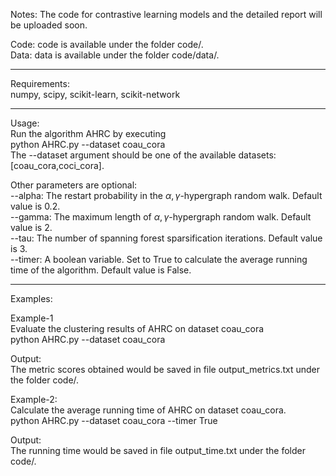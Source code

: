 <meta name="robots" content="noindex">

Notes: The code for contrastive learning models and the detailed report will be uploaded soon.<br/>

Code: code is available under the folder code/.<br/>
Data: data is available under the folder code/data/.<br/>

----------------------------------------------
Requirements:<br/>
numpy, scipy, scikit-learn, scikit-network<br/>

----------------------------------------------
Usage:<br/>
Run the algorithm AHRC by executing<br/>
python AHRC.py --dataset coau_cora<br/>
The --dataset argument should be one of the available datasets: [coau_cora,coci_cora].<br/>

Other parameters are optional:<br/>
--alpha: The restart probability in the $\alpha, \gamma$-hypergraph random walk. Default value is 0.2.<br/>
--gamma: The maximum length of $\alpha, \gamma$-hypergraph random walk. Default value is 2.<br/>
--tau: The number of spanning forest sparsification iterations. Default value is 3.<br/>
--timer: A boolean variable. Set to True to calculate the average running time of the algorithm. Default value is False.<br/>

----------------------------------------------
Examples:<br/>

Example-1<br/>
Evaluate the clustering results of AHRC on dataset coau_cora<br/>
python AHRC.py --dataset coau_cora<br/>

Output:<br/>
The metric scores obtained would be saved in file output_metrics.txt under the folder code/.<br/>

Example-2:<br/>
Calculate the average running time of AHRC on dataset coau_cora.<br/>
python AHRC.py --dataset coau_cora --timer True<br/>

Output:<br/>
The running time would be saved in file output_time.txt under the folder code/.<br/>
